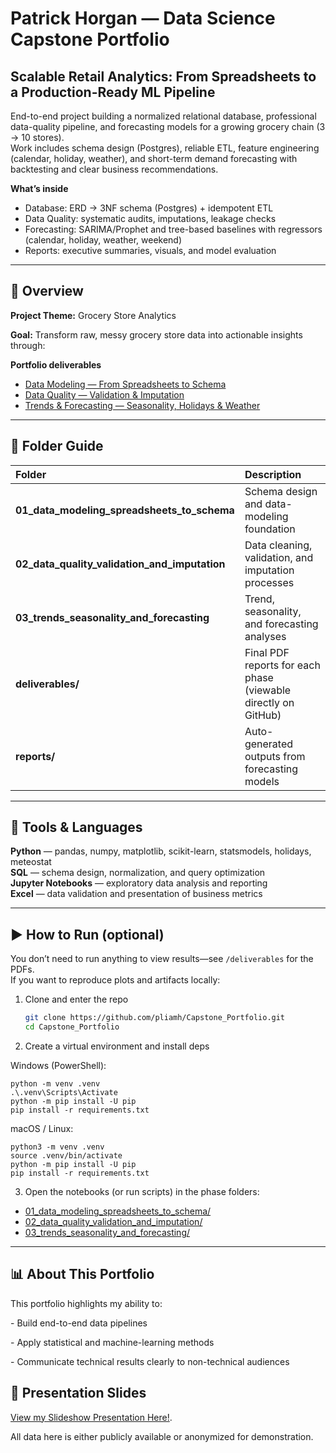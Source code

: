# Patrick Horgan — Data Science Capstone Portfolio


## Scalable Retail Analytics: From Spreadsheets to a Production-Ready ML Pipeline

End-to-end project building a normalized relational database, professional data-quality pipeline, and forecasting models for a growing grocery chain (3 → 10 stores).  
Work includes schema design (Postgres), reliable ETL, feature engineering (calendar, holiday, weather), and short-term demand forecasting with backtesting and clear business recommendations.

**What’s inside**
- Database: ERD → 3NF schema (Postgres) + idempotent ETL  
- Data Quality: systematic audits, imputations, leakage checks  
- Forecasting: SARIMA/Prophet and tree-based baselines with regressors (calendar, holiday, weather, weekend)  
- Reports: executive summaries, visuals, and model evaluation 


---



## 🧠 Overview



**Project Theme:** Grocery Store Analytics

**Goal:** Transform raw, messy grocery store data into actionable insights through:

**Portfolio deliverables**

- [Data Modeling — From Spreadsheets to Schema](deliverables/01_data_modeling_spreadsheets_to_schema.ipynb.pdf)
- [Data Quality — Validation & Imputation](deliverables/02_data_quality_validation_and_imputation.ipynb.pdf)
- [Trends & Forecasting — Seasonality, Holidays & Weather](deliverables/03_trends_seasonality_and_forecasting.ipynb.pdf)




---



## 📁 Folder Guide

| Folder | Description |
|:--|:--|
| **01_data_modeling_spreadsheets_to_schema** | Schema design and data-modeling foundation |
| **02_data_quality_validation_and_imputation** | Data cleaning, validation, and imputation processes |
| **03_trends_seasonality_and_forecasting** | Trend, seasonality, and forecasting analyses |
| **deliverables/** | Final PDF reports for each phase (viewable directly on GitHub) |
| **reports/** | Auto-generated outputs from forecasting models |




---



## 🧰 Tools & Languages

**Python** — pandas, numpy, matplotlib, scikit-learn, statsmodels, holidays, meteostat  
**SQL** — schema design, normalization, and query optimization  
**Jupyter Notebooks** — exploratory data analysis and reporting  
**Excel** — data validation and presentation of business metrics


---



## ▶️ How to Run (optional)

You don’t need to run anything to view results—see `/deliverables` for the PDFs.  
If you want to reproduce plots and artifacts locally:

1. Clone and enter the repo
   ```bash
   git clone https://github.com/pliamh/Capstone_Portfolio.git
   cd Capstone_Portfolio

2. Create a virtual environment and install deps

Windows (PowerShell):
```
python -m venv .venv
.\.venv\Scripts\Activate
python -m pip install -U pip
pip install -r requirements.txt
```
macOS / Linux:
```
python3 -m venv .venv
source .venv/bin/activate
python -m pip install -U pip
pip install -r requirements.txt
```
3. Open the notebooks (or run scripts) in the phase folders:

- [01_data_modeling_spreadsheets_to_schema/](01_data_modeling_spreadsheets_to_schema)
- [02_data_quality_validation_and_imputation/](02_data_quality_validation_and_imputation)
- [03_trends_seasonality_and_forecasting/](03_trends_seasonality_and_forecasting)


---



## 📊 About This Portfolio



This portfolio highlights my ability to:

\- Build end-to-end data pipelines  

\- Apply statistical and machine-learning methods  

\- Communicate technical results clearly to non-technical audiences


## 🎥 Presentation Slides
[View my Slideshow Presentation Here!](https://docs.google.com/presentation/d/1qvE5fw_8k-x9Axo0eDVxJbywCQL9gbGUixdWl6yciRs/edit?slide=id.p1#slide=id.p1).




All data here is either publicly available or anonymized for demonstration.

